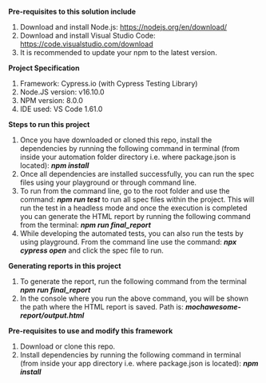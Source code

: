 <B>Pre-requisites to this solution include</B>

1. Download and install Node.js: https://nodejs.org/en/download/
2. Download and install Visual Studio Code: https://code.visualstudio.com/download
3. It is recommended to update your npm to the latest version.

<B>Project Specification</B>

1. Framework: Cypress.io (with Cypress Testing Library)
2. Node.JS version: v16.10.0
3. NPM version: 8.0.0
4. IDE used: VS Code 1.61.0

<B>Steps to run this project</B>

1. Once you have downloaded or cloned this repo, install the dependencies by running the following command in terminal (from inside your automation folder directory i.e. where package.json is located): <I><B>npm install</I></B>
2. Once all dependencies are installed successfully, you can run the spec files using your playground or through command line.
3. To run from the command line, go to the root folder and use the command: <I><B>npm run test</I></B> to run all spec files within the project. This will run the test in a headless mode and once the execution is completed you can generate the HTML report by running the following command from the terminal: <I><B>npm run final_report</I></B>
4. While developing the automated tests, you can also run the tests by using playground. From the command line use the command: <I><B>npx cypress open</I></B> and click the spec file to run.

<B>Generating reports in this project</B>

1. To generate the report, run the following command from the terminal <I><B>npm run final_report</I></B>
2. In the console where you run the above command, you will be shown the path where the HTML report is saved. Path is: <I><B>mochawesome-report/output.html</I></B>


<B>Pre-requisites to use and modify this framework</B>

1. Download or clone this repo.
2. Install dependencies by running the following command in terminal (from inside your app directory i.e. where package.json is located): <I><B>npm install</I></B>